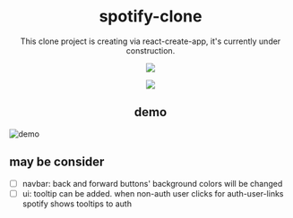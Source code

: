 <div align="center">
  <h1>spotify-clone</h1>
</div>
<p align="center">This clone project is creating via react-create-app, it's currently under construction.</p>

<p align="center">
  <img src="https://user-images.githubusercontent.com/71569044/188719435-e429ddea-6f68-404a-9f82-742d3ba433ba.gif" />
</p>
<p align="center">
  <img src="https://progress-bar.dev/6" />
</p>
<div align="center">
  <h2>demo</h2>
</div>

![demo](https://user-images.githubusercontent.com/71569044/188735917-fdbd8cbf-ef81-4265-9ea4-1acc09208398.png)

## may be consider

 - [ ] navbar: back and forward buttons' background colors will be changed
 - [ ] ui: tooltip can be added. when non-auth user clicks for auth-user-links spotify shows tooltips to auth